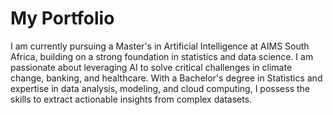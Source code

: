 # My Portfolio
I am currently pursuing a Master's in Artificial Intelligence at AIMS South Africa, building on a strong foundation in statistics and data science. 
I am passionate about leveraging AI to solve critical challenges in climate change, banking, and healthcare. 
With a Bachelor's degree in Statistics and expertise in data analysis, modeling, and cloud computing, I possess the skills to extract actionable insights from complex datasets.
